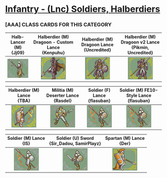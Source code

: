 # [Infantry - (Lnc) Soldiers, Halberdiers](../)

### [AAA] CLASS CARDS FOR THIS CATEGORY


|Halb-Lancer (M) <br> {Jj09}|Halberdier (M) Dragoon - Custom Lance <br> {Kenpuhu}|Halberdier (M) Dragoon Lance <br> {Uncredited}|Halberdier (M) Dragoon v2 Lance <br> {Pikmin, Uncredited}|
| :---: | :---: | :---: | :---: |
|<img alt="Halb-Lancer (M) {Jj09}" src="Halb-Lancer (M) {Jj09}.png" />|<img alt="Halberdier (M) Dragoon - Custom Lance {Kenpuhu}" src="Halberdier (M) Dragoon - Custom Lance {Kenpuhu}.png" />|<img alt="Halberdier (M) Dragoon Lance {Uncredited}" src="Halberdier (M) Dragoon Lance {Uncredited}.png" />|<img alt="Halberdier (M) Dragoon v2 Lance {Pikmin, Uncredited}" src="Halberdier (M) Dragoon v2 Lance {Pikmin, Uncredited}.png" />|


|Halberdier (M) Lance <br> {TBA}|Militia (M) Deserter Lance <br> {Rasdel}|Soldier (F) Lance <br> {flasuban}|Soldier (M) FE10-Style Lance <br> {flasuban}|
| :---: | :---: | :---: | :---: |
|<img alt="Halberdier (M) Lance {TBA}" src="Halberdier (M) Lance {TBA}.png" />|<img alt="Militia (M) Deserter Lance {Rasdel}" src="Militia (M) Deserter Lance {Rasdel}.png" />|<img alt="Soldier (F) Lance {flasuban}" src="Soldier (F) Lance {flasuban}.png" />|<img alt="Soldier (M) FE10-Style Lance {flasuban}" src="Soldier (M) FE10-Style Lance {flasuban}.png" />|


|Soldier (M) Lance <br> {IS}|Soldier (U) Sword <br> {Sir_Dadou, SamirPlayz}|Spartan (M) Lance <br> {Der}|
| :---: | :---: | :---: |
|<img alt="Soldier (M) Lance {IS}" src="Soldier (M) Lance {IS}.png" />|<img alt="Soldier (U) Sword {Sir_Dadou, SamirPlayz}" src="Soldier (U) Sword {Sir_Dadou, SamirPlayz}" />|<img alt="Spartan (M) Lance {Der}" src="Spartan (M) Lance {Der}.png" />|


